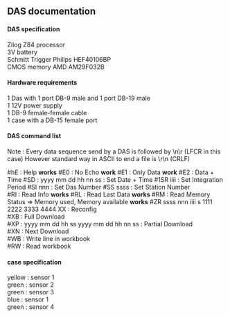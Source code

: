 ## DAS documentation


#### DAS specification

Zilog Z84 processor  
3V battery  
Schmitt Trigger Philips HEF40106BP  
CMOS memory AMD AM29F032B  

#### Hardware requirements
1 Das with 1 port DB-9 male and 1 port DB-19 male  
1 12V power supply  
1 DB-9 female-female cable  
1 case with a DB-15 female port   

#### DAS command list

Note : Every data sequence send by a DAS is followed by \n\r (LFCR in this case)
However standard way in ASCII to end a file is \r\n (CRLF)

  #hE : Help  **works**
  #E0 : No Echo  **work**
  #E1 : Only Data **work**
  #E2 : Data + Time
  #SD : yyyy mm dd hh nn ss : Set Date + Time
  #1SR iiii : Set Integration Period
  #SI nnn : Set Das Number
  #SS ssss : Set Station Number  
  #RI : Read Info  **works**
  #RL : Read Last Data  **works**
  #RM : Read Memory Status => Memory used, Memory available  **works**
  #ZR ssss nnn iiii s 1111 2222 3333 4444 XX : Reconfig  
  #XB : Full Download  
  #XP : yyyy mm dd hh ss yyyy mm dd hh nn ss : Partial Download  
  #XN : Next Download  
  #WB : Write line in workbook  
  #RW : Read workbook  



#### case specification

yellow : sensor 1  
green : sensor 2  
green : sensor 3   
blue : sensor 1  
green : sensor 4  

